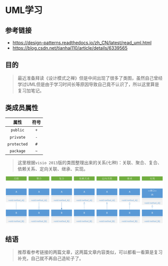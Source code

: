 # UML学习

## 参考链接

* https://design-patterns.readthedocs.io/zh_CN/latest/read_uml.html
* https://blog.csdn.net/tianhai110/article/details/6339565

## 目的

> 最近准备拜读《设计模式之禅》但是中间出现了很多了类图，虽然自己曾经学过UML但是由于学习时间长等原因导致自己竟不认识了，所以这里算是复习加笔记。 

## 类成员属性

|    属性     | 符号 |
| :---------: | :--: |
|  `public`   | `+`  |
|  `private`  | `-`  |
| `protected` | `#`  |
|  `package`  | `~`  |

> 这里根据`visio 2013`版的类图整理出来的关系(七种)：关联、聚合、复合、依赖关系、定向关联、继承、实现。

<img src="./Picture/01_UML类图.png" alt="UML类图" style="zoom:150%;" />

## 结语

> 推荐看参考链接的两篇文章，这两篇文章内容类似，可以都看一看算是复习补充，自己就不再自己造轮子了。